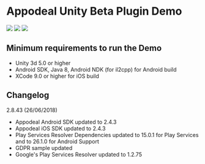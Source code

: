 # Appodeal Unity Beta Plugin Demo

[![](https://img.shields.io/badge/docs-unity-grey.svg)](http://www.appodeal.com/sdk/unity_beta)
[![](https://img.shields.io/badge/download-all-red.svg)](https://s3.amazonaws.com/appodeal-unity/Appodeal-Unity-2.8.43-070618-all.unitypackage)
[![](https://img.shields.io/badge/download-nodex-red.svg)](https://s3.amazonaws.com/appodeal-unity/Appodeal-Unity-2.8.43-070618-all-nodex.unitypackage)

## Minimum requirements to run the Demo

+ Unity 3d 5.0 or higher
+ Android SDK, Java 8, Android NDK (for il2cpp) for Android build
+ XCode 9.0 or higher for iOS build


## Changelog

2.8.43 (26/06/2018)

+ Appodeal Android SDK updated to 2.4.3
+ Appodeal iOS SDK updated to 2.4.3
+ Play Services Resolver Dependencies updated to 15.0.1 for Play Services and to 26.1.0 for Android Support
+ GDPR sample updated
+ Google's Play Services Resolver updated to 1.2.75
